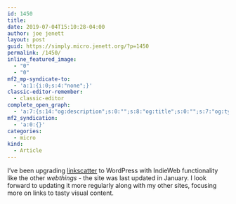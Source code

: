 ```yaml
---
id: 1450
title: 
date: 2019-07-04T15:10:28-04:00
author: joe jenett
layout: post
guid: https://simply.micro.jenett.org/?p=1450
permalink: /1450/
inline_featured_image:
  - "0"
  - "0"
mf2_mp-syndicate-to:
  - 'a:1:{i:0;s:4:"none";}'
classic-editor-remember:
  - classic-editor
complete_open_graph:
  - 'a:7:{s:14:"og:description";s:0:"";s:8:"og:title";s:0:"";s:7:"og:type";s:0:"";s:12:"twitter:card";s:7:"summary";s:15:"twitter:creator";s:0:"";s:19:"twitter:description";s:0:"";s:8:"og:image";s:0:"";}'
mf2_syndication:
  - 'a:0:{}'
categories:
  - micro
kind:
  - Article
---
```

I’ve been upgrading [linkscatter](https://linkscatter.jenett.org/ "linkscatter.com") to WordPress with IndieWeb functionality like the other _webthings_ - the site was last updated in January. I look forward to updating it more regularly along with my other sites, focusing more on links to tasty visual content.